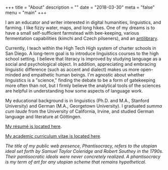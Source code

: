 +++
title = "About"
description = ""
date = "2018-03-30"
meta = "false"
menu = "main"
+++

I am an educator and writer interested in digital humanities, linguistics, and farming. I like fizzy water, maps, and long hikes. One of my dreams is to have a small self-sufficient farmstead with bee-keeping, various fermentation capabilities (kimchi and Czech pilseners), and an <a href="https://www.brainpickings.org/2015/03/24/umberto-eco-antilibrary/">antilibrary</a>.

Currently, I teach within the High Tech High system of charter schools in San Diego. A long-term goal is to introduce linguistics courses to the high school setting. I believe that literacy is improved by studying language as a social and psychological object. In addition, appreciating and embracing linguistic difference (such as accent and dialect) makes us more open-minded and empathetic human beings. I'm agnostic about whether linguistics is a "science," finding the debate to be a form of gatekeeping more often than not, but I firmly believe the analytical tools of the sciences  are helpful in understanding how some aspects of language work.

My educational background is in linguistics (Ph.D. and M.A., Stanford University) and German (M.A., Georgetown University). I graduated _summa cum laude_ from the University of California, Irvine, and studied German language and literature at Göttingen.

<a href="/docs/resume_matthew-edward-adams.pdf">My résumé is located here</a>.

<a href="/docs/cv_matthew-edward-adams.pdf">My academic curriculum vitae is located here</a>.

_The title of my public web presence, Phantisocracy, refers to the utopian ideal set forth by Samuel Taylor Coleridge and Robert Southey in the 1790s. Their pantisocratic ideals were never concretely realized. A phantisocracy is my term of art for any utopian scheme that remains hypothetical._
